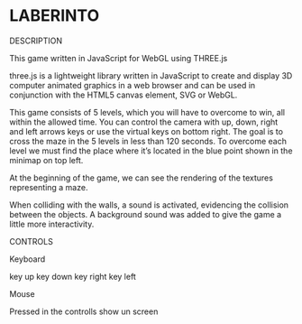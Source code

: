 # LABERINTO

DESCRIPTION

This game written in JavaScript for WebGL using THREE.js

three.js is a lightweight library written in JavaScript to create and display 3D computer animated
graphics in a web browser and can be used in conjunction with the HTML5 canvas element, SVG or WebGL.

This game consists of 5 levels, which you will have to overcome to win, all within the allowed time.
You can control the camera with up, down, right and left arrows keys or use the virtual keys on bottom right.
The goal is to cross the maze in the 5 levels in less than 120 seconds. To overcome each level we must find 
the place where it’s located in the blue point shown in the minimap on top left.

At the beginning of the game, we can see the rendering of the textures representing a maze.

When colliding with the walls, a sound is activated, evidencing the collision between the objects.
A background sound was added to give the game a little more interactivity.

CONTROLS

Keyboard

key up
key down
key right
key left

Mouse

Pressed in the controlls show un screen
